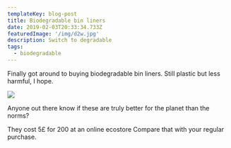 ```yaml
---
templateKey: blog-post
title: Biodegradable bin liners
date: 2019-02-03T20:33:34.733Z
featuredImage: '/img/d2w.jpg'
description: Switch to degradable
tags:
  - biodegradable
---
```


Finally got around to buying biodegradable bin liners. Still plastic but less harmful, I hope.

![](/img/d2w.jpg)

Anyone out there know if these are truly better for the planet than the norms?

They cost 5£ for 200 at an online ecostore Compare that with your regular purchase.
